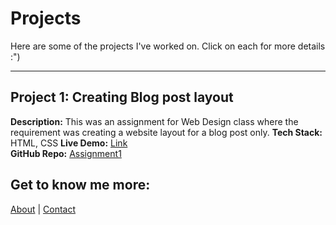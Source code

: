 # Projects

Here are some of the projects I've worked on. Click on each for more details :")

---

## Project 1: Creating Blog post layout

**Description:**  This was an assignment for Web Design class where the requirement was creating a website layout for a blog post only. 
**Tech Stack:**  HTML, CSS
**Live Demo:** [Link](https://danaishere.github.io/http5121-webdesign/Assignment1/)  
**GitHub Repo:** [Assignment1](Assignment1)

## Get to know me more:
[About](index.md) | [Contact](contact.md)
